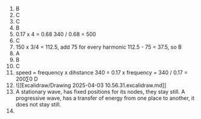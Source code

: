 1) B
2) C
3) C
4) B
5) 0.17 x 4 = 0.68 
	340 / 0.68 = 500
6) C
7) 150 x 3/4 = 112.5, add 75 for every harmonic
	112.5 - 75 = 37.5, so B
8) A
9) B
10) C
11) speed = frequency x dihstance
	340 = 0.17 x frequency = 340 / 0.17 = 200∑0
	D
12) ![[Excalidraw/Drawing 2025-04-03 10.56.31.excalidraw.md]]
13) A stationary wave, has fixed positions for its nodes, they stay still. A progressive wave, has a transfer of energy from one place to another, it does not stay still.
14) 